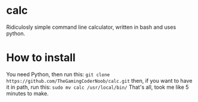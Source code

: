 # calc
Ridiculosly simple command line calculator, written in bash and uses python.

# How to install

You need Python, then run this:
```git clone https://github.com/TheGamingCoderNoob/calc.git```
then, if you want to have it in path, run this:
```sudo mv calc /usr/local/bin/```
That's all, took me like 5 minutes to make.
